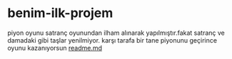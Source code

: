 # benim-ilk-projem
piyon oyunu satranç oyunundan ilham alınarak yapılmıştır.fakat satranç ve damadaki gibi taşlar yenilmiyor. karşı tarafa bir tane piyonunu geçirince oyunu kazanıyorsun
[readme.md](https://github.com/user-attachments/files/18308674/readme.md)
